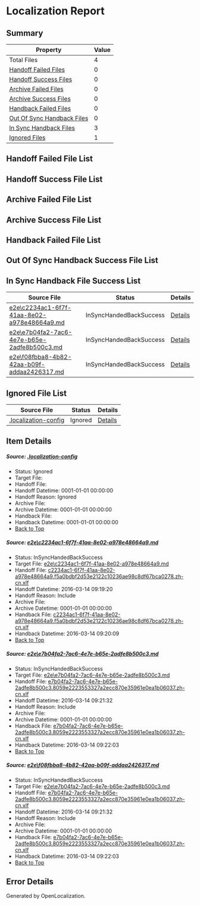# <a name='report-top'></a> Localization Report

## Summary
 Property | Value 
 -------- | ----- 
 Total Files | 4
[ Handoff Failed Files ](#handoff-failed-list)| 0
[ Handoff Success Files ](#handoff-success-list)| 0
[ Archive Failed Files ](#archive-failed-list)| 0
[ Archive Success Files ](#archive-success-list)| 0
[ Handback Failed Files ](#handback-failed-list)| 0
[ Out Of Sync Handback Files ](#outofsync-handback-success-list)| 0
[ In Sync Handback Files ](#insync-handback-success-list)| 3
[ Ignored Files ](#ignored-list)| 1

## <a name='handoff-failed-list'></a> Handoff Failed File List

## <a name='handoff-success-list'></a> Handoff Success File List

## <a name='archive-failed-list'></a> Archive Failed File List

## <a name='archive-success-list'></a> Archive Success File List

## <a name='handback-failed-list'></a> Handback Failed File List

## <a name='outofsync-handback-success-list'></a> Out Of Sync Handback Success File List

## <a name='insync-handback-success-list'></a> In Sync Handback File Success List
 Source File | Status | Details 
 ----------- | ------ | ------- 
 [e2e\c2234ac1-6f7f-41aa-8e02-a978e48664a9.md](https://github.com/OpenLocalizationTest/oltest/blob/77a4b230a3f71c678990874b91be0b8a3759a22c/e2e/c2234ac1-6f7f-41aa-8e02-a978e48664a9.md) | InSyncHandedBackSuccess | [Details](#9659e0e8fb353874a89bdcb724cf1393cc32e2301)
 [e2e\e7b04fa2-7ac6-4e7e-b65e-2adfe8b500c3.md](https://github.com/OpenLocalizationTest/oltest/blob/183e8bbddb81428e328a908a6899fea046c7c8cb/e2e/e7b04fa2-7ac6-4e7e-b65e-2adfe8b500c3.md) | InSyncHandedBackSuccess | [Details](#41d89c7d0caab568a6413b8d2194bae5ce3ac6e42)
 [e2e\f08fbba8-4b82-42aa-b09f-addaa2426317.md](https://github.com/OpenLocalizationTest/oltest/blob/183e8bbddb81428e328a908a6899fea046c7c8cb/e2e/f08fbba8-4b82-42aa-b09f-addaa2426317.md) | InSyncHandedBackSuccess | [Details](#41d89c7d0caab568a6413b8d2194bae5ce3ac6e43)

## <a name='ignored-list'></a> Ignored File List
 Source File | Status | Details 
 ----------- | ------ | ------- 
 [.localization-config](https://github.com/OpenLocalizationTest/oltest/blob/183e8bbddb81428e328a908a6899fea046c7c8cb/.localization-config) | Ignored | [Details](#66aca4b1c2f43b14ec41e0e427345df94af1d5e10)

## Item Details
##### <a name='66aca4b1c2f43b14ec41e0e427345df94af1d5e10'></a> Source: [.localization-config](https://github.com/OpenLocalizationTest/oltest/blob/183e8bbddb81428e328a908a6899fea046c7c8cb/.localization-config)
* Status: Ignored
* Target File: 
* Handoff File: 
* Handoff Datetime: 0001-01-01 00:00:00
* Handoff Reason: Ignored
* Archive File: 
* Archive Datetime: 0001-01-01 00:00:00
* Handback File: 
* Handback Datetime: 0001-01-01 00:00:00
* [Back to Top](#report-top)

##### <a name='9659e0e8fb353874a89bdcb724cf1393cc32e2301'></a> Source: [e2e\c2234ac1-6f7f-41aa-8e02-a978e48664a9.md](https://github.com/OpenLocalizationTest/oltest/blob/77a4b230a3f71c678990874b91be0b8a3759a22c/e2e/c2234ac1-6f7f-41aa-8e02-a978e48664a9.md)
* Status: InSyncHandedBackSuccess
* Target File: [e2e\c2234ac1-6f7f-41aa-8e02-a978e48664a9.md](https://github.com/OpenLocalizationTestOrg/oltest.zh-cn/blob/0e49a4633935909f0144582401ac653099b0fa06/e2e/c2234ac1-6f7f-41aa-8e02-a978e48664a9.md)
* Handoff File: [c2234ac1-6f7f-41aa-8e02-a978e48664a9.f5a0bdbf2d53e2122c10236ae98c8df67bca0278.zh-cn.xlf](https://github.com/OpenLocalizationTestOrg/olhandoff/blob/e3e1357e3fd5e5fd66c14d307e5b6c80e3017c97/ol-handoff/OpenLocalizationTestOrg/oltest.zh-cn/yuwzho/ht/c2234ac1-6f7f-41aa-8e02-a978e48664a9.f5a0bdbf2d53e2122c10236ae98c8df67bca0278.zh-cn.xlf)
* Handoff Datetime: 2016-03-14 09:19:20
* Handoff Reason: Include
* Archive File: 
* Archive Datetime: 0001-01-01 00:00:00
* Handback File: [c2234ac1-6f7f-41aa-8e02-a978e48664a9.f5a0bdbf2d53e2122c10236ae98c8df67bca0278.zh-cn.xlf](https://github.com/OpenLocalizationTestOrg/olhandback/blob/4fa64da1e8e03836a96d267b72f1af7e18fee6f6/ol-handback/OpenLocalizationTestOrg/oltest.zh-cn/yuwzho/ht/c2234ac1-6f7f-41aa-8e02-a978e48664a9.f5a0bdbf2d53e2122c10236ae98c8df67bca0278.zh-cn.xlf)
* Handback Datetime: 2016-03-14 09:20:09
* [Back to Top](#report-top)

##### <a name='41d89c7d0caab568a6413b8d2194bae5ce3ac6e42'></a> Source: [e2e\e7b04fa2-7ac6-4e7e-b65e-2adfe8b500c3.md](https://github.com/OpenLocalizationTest/oltest/blob/183e8bbddb81428e328a908a6899fea046c7c8cb/e2e/e7b04fa2-7ac6-4e7e-b65e-2adfe8b500c3.md)
* Status: InSyncHandedBackSuccess
* Target File: [e2e\e7b04fa2-7ac6-4e7e-b65e-2adfe8b500c3.md](https://github.com/OpenLocalizationTestOrg/oltest.zh-cn/blob/be833daef7e2a67ae99cfa8c76cb8bfa7d99ca05/e2e/e7b04fa2-7ac6-4e7e-b65e-2adfe8b500c3.md)
* Handoff File: [e7b04fa2-7ac6-4e7e-b65e-2adfe8b500c3.8059e2223553327a2ecc870e35961e0ea1b06037.zh-cn.xlf](https://github.com/OpenLocalizationTestOrg/olhandoff/blob/f342d0d35ce2b9e7fe029d7c4f2cb041ba114462/ol-handoff/OpenLocalizationTestOrg/oltest.zh-cn/yuwzho/ht/e7b04fa2-7ac6-4e7e-b65e-2adfe8b500c3.8059e2223553327a2ecc870e35961e0ea1b06037.zh-cn.xlf)
* Handoff Datetime: 2016-03-14 09:21:32
* Handoff Reason: Include
* Archive File: 
* Archive Datetime: 0001-01-01 00:00:00
* Handback File: [e7b04fa2-7ac6-4e7e-b65e-2adfe8b500c3.8059e2223553327a2ecc870e35961e0ea1b06037.zh-cn.xlf](https://github.com/OpenLocalizationTestOrg/olhandback/blob/6670746de9592aa5052561efeed180d8e086f9a5/ol-handback/OpenLocalizationTestOrg/oltest.zh-cn/yuwzho/ht/e7b04fa2-7ac6-4e7e-b65e-2adfe8b500c3.8059e2223553327a2ecc870e35961e0ea1b06037.zh-cn.xlf)
* Handback Datetime: 2016-03-14 09:22:03
* [Back to Top](#report-top)

##### <a name='41d89c7d0caab568a6413b8d2194bae5ce3ac6e43'></a> Source: [e2e\f08fbba8-4b82-42aa-b09f-addaa2426317.md](https://github.com/OpenLocalizationTest/oltest/blob/183e8bbddb81428e328a908a6899fea046c7c8cb/e2e/f08fbba8-4b82-42aa-b09f-addaa2426317.md)
* Status: InSyncHandedBackSuccess
* Target File: [e2e\e7b04fa2-7ac6-4e7e-b65e-2adfe8b500c3.md](https://github.com/OpenLocalizationTestOrg/oltest.zh-cn/blob/be833daef7e2a67ae99cfa8c76cb8bfa7d99ca05/e2e/e7b04fa2-7ac6-4e7e-b65e-2adfe8b500c3.md)
* Handoff File: [e7b04fa2-7ac6-4e7e-b65e-2adfe8b500c3.8059e2223553327a2ecc870e35961e0ea1b06037.zh-cn.xlf](https://github.com/OpenLocalizationTestOrg/olhandoff/blob/f342d0d35ce2b9e7fe029d7c4f2cb041ba114462/ol-handoff/OpenLocalizationTestOrg/oltest.zh-cn/yuwzho/ht/e7b04fa2-7ac6-4e7e-b65e-2adfe8b500c3.8059e2223553327a2ecc870e35961e0ea1b06037.zh-cn.xlf)
* Handoff Datetime: 2016-03-14 09:21:32
* Handoff Reason: Include
* Archive File: 
* Archive Datetime: 0001-01-01 00:00:00
* Handback File: [e7b04fa2-7ac6-4e7e-b65e-2adfe8b500c3.8059e2223553327a2ecc870e35961e0ea1b06037.zh-cn.xlf](https://github.com/OpenLocalizationTestOrg/olhandback/blob/6670746de9592aa5052561efeed180d8e086f9a5/ol-handback/OpenLocalizationTestOrg/oltest.zh-cn/yuwzho/ht/e7b04fa2-7ac6-4e7e-b65e-2adfe8b500c3.8059e2223553327a2ecc870e35961e0ea1b06037.zh-cn.xlf)
* Handback Datetime: 2016-03-14 09:22:03
* [Back to Top](#report-top)


## Error Details

Generated by OpenLocalization.
